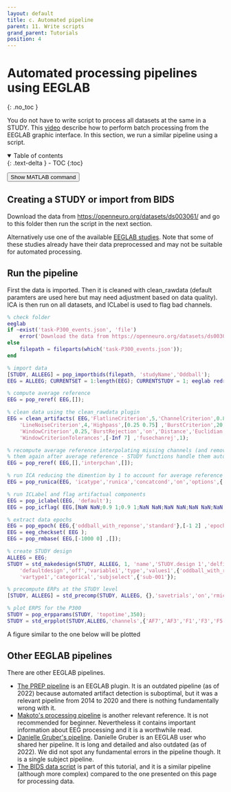```yaml
---
layout: default
title: c. Automated pipeline
parent: 11. Write scripts
grand_parent: Tutorials 
position: 4
---
```

Automated processing pipelines using EEGLAB
=====
{: .no_toc }

You do not have to write script to process all datasets at the same in a STUDY. This [video](https://www.youtube.com/watch?v=-jL3PuHD3aY) describe how to perform batch processing from the EEGLAB graphic interface. In this section, we run a similar pipeline using a script.

<details open markdown="block">
  <summary>
    Table of contents
  </summary>
  {: .text-delta }
- TOC
{:toc}
</details>

<button onclick="showModal(this)" data-command="eeglabp = fileparts(which('eeglab.m')); open(fullfile(eeglabp, 'tutorial_scripts', 'simple_study_pipeline.m'));">Show MATLAB command</button>

Creating a STUDY or import from BIDS
------------------------------------

Download the data from https://openneuro.org/datasets/ds003061/ and go to this folder then run the script in the next section.

Alternatively use one of the available [EEGLAB studies](tutorials/tutorial_data.html). Note that some of these studies already have their data preprocessed and may not be suitable for automated processing.

Run the pipeline
----------------

First the data is imported. Then it is cleaned with clean_rawdata (default paramters are used here but may need adjustment based on data quality). ICA is then run on all datasets, and ICLabel is used to flag bad channels. 

``` matlab
% check folder
eeglab
if ~exist('task-P300_events.json', 'file')
    error('Download the data from https://openneuro.org/datasets/ds003061/ and go to the downloaded folder');
else
    filepath = fileparts(which('task-P300_events.json'));
end

% import data
[STUDY, ALLEEG] = pop_importbids(filepath, 'studyName','Oddball');
EEG = ALLEEG; CURRENTSET = 1:length(EEG); CURRENTSTUDY = 1; eeglab redraw; % redraw EEGLAB interface (optional)

% compute average reference
EEG = pop_reref( EEG,[]);

% clean data using the clean_rawdata plugin
EEG = clean_artifacts( EEG,'FlatlineCriterion',5,'ChannelCriterion',0.8, ...
    'LineNoiseCriterion',4,'Highpass',[0.25 0.75] ,'BurstCriterion',20, ...
    'WindowCriterion',0.25,'BurstRejection','on','Distance','Euclidian', ...
    'WindowCriterionTolerances',[-Inf 7] ,'fusechanrej',1);

% recompute average reference interpolating missing channels (and removing
% them again after average reference - STUDY functions handle them automatically)
EEG = pop_reref( EEG,[],'interpchan',[]);

% run ICA reducing the dimention by 1 to account for average reference 
EEG = pop_runica(EEG, 'icatype','runica','concatcond','on','options',{'pca',-1});

% run ICLabel and flag artifactual components
EEG = pop_iclabel(EEG, 'default');
EEG = pop_icflag( EEG,[NaN NaN;0.9 1;0.9 1;NaN NaN;NaN NaN;NaN NaN;NaN NaN]);

% extract data epochs
EEG = pop_epoch( EEG,{'oddball_with_reponse','standard'},[-1 2] ,'epochinfo','yes');
EEG = eeg_checkset( EEG );
EEG = pop_rmbase( EEG,[-1000 0] ,[]);

% create STUDY design
ALLEEG = EEG;
STUDY = std_makedesign(STUDY, ALLEEG, 1, 'name','STUDY.design 1','delfiles','off', ...
    'defaultdesign','off','variable1','type','values1',{'oddball_with_reponse','standard'},...
    'vartype1','categorical','subjselect',{'sub-001'});

% precompute ERPs at the STUDY level
[STUDY, ALLEEG] = std_precomp(STUDY, ALLEEG, {},'savetrials','on','rmicacomps','on','interp','on','recompute','on','erp','on');

% plot ERPS for the P300 
STUDY = pop_erpparams(STUDY, 'topotime',350);
STUDY = std_erpplot(STUDY,ALLEEG,'channels',{'AF7','AF3','F1','F3','F5','F7','FT7','FC5','FC3','FC1','C1','C3','C5','T7','CP5','CP3','CP1','P5','P7','P9','PO7','PO3','O1','Iz','Oz','POz','Pz','CPz','Fpz','Fp2','AF8','AF4','AFz','Fz','F2','F4','F6','F8','FT8','FC6','FC4','FC2','FCz','Cz','C2','C4','C6','T8','TP8','CP6','CP4','CP2','P2','P4','P6','P8','P10','PO8','PO4','O2','EXG1','EXG2','EXG3','EXG4','EXG5','EXG8','Resp'}, 'design', 1);
```

A figure similar to the one below will be plotted


Other EEGLAB pipelines
----------------------

There are other EEGLAB pipelines. 

* [The PREP pipeline](https://vislab.github.io/EEG-Clean-Tools/) is an EEGLAB plugin. It is an outdated pipeline (as of 2022) because automated artifact detection is suboptimal, but it was a relevant pipeline from 2014 to 2020 and there is nothing fundamentally wrong with it.
* [Makoto's processing pipeline](https://sccn.ucsd.edu/wiki/Makoto's_preprocessing_pipeline) is another relevant reference. It is not recommended for beginner. Nevertheless it contains important information about EEG processing and it is a worthwhile read.
* [Danielle Gruber's pipeline](https://medium.datadriveninvestor.com/streamline-your-eeglab-experience-8803c805c5a7). Danielle Gruber is an EEGLAB user who shared her pipeline. It is long and detailed and also outdated (as of 2022). We did not spot any fundamental errors in the pipeline though. It is a single subject pipeline.
* [The BIDS data script](tutorials/11_Scripting/Analyzing_EEG_BIDS_data_in_EEGLAB.html) is part of this tutorial, and it is a similar pipeline (although more complex) compared to the one presented on this page for processing data.

